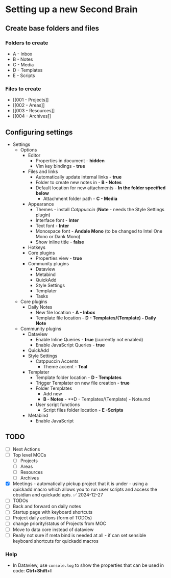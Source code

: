# Setting up a new Second Brain
## Create base folders and files
### Folders to create
- A - Inbox
- B - Notes
- C - Media
- D - Templates
- E - Scripts
### Files to create
- [[001 - Projects]]
- [[002 - Areas]]
- [[003 - Resources]]
- [[004 - Archives]]

## Configuring settings
- Settings
	- Options
		- Editor
			- Properties in document - **hidden**
			- Vim key bindings - **true**
		- Files and links
			- Automatically update internal links - **true**
			- Folder to create new notes in - **B - Notes**
			- Default location for new attachments - **In the folder specified below**
				- Attachment folder path - **C - Media**
		- Appearance
			- Themes - install *Catppuccin* (**Note** - needs the Style Settings plugin)
			- Interface font - **Inter**
			- Text font - **Inter**
			- Monospace font - **Andale Mono** (to be changed to Intel One Mono or Dank Mono)
			- Show inline title - **false**
		- Hotkeys
		- Core plugins
			- Properties view - **true**
		- Community plugins
			- Dataview
			- Metabind
			- QuickAdd
			- Style Settings
			- Templater
			- Tasks
	- Core plugins
		- Daily Notes
			- New file location - **A - Inbox**
			- Template file location - **D - Templates/(Template) - Daily Note**
	- Community plugins
		- Dataview
			- Enable Inline Queries - **true** (currently not enabled)
			- Enable JavaScript Queries - **true**
		- QuickAdd
		- Style Settings
			- Catppuccin Accents
				- Theme accent - **Teal**
		- Templater
			- Template folder location - **D - Templates**
			- Trigger Templater on new file creation - **true**
			- Folder Templates
				- Add new 
				- **B - Notes** - **D - Templates/(Template) - Note.md
			- User script functions
				- Script files folder location - **E -Scripts**
		- Metabind
			- Enable JavaScript
## TODO
- [ ] Next Actions
- [ ] Top level MOCs
	- [ ] Projects
	- [ ] Areas
	- [ ] Resources
	- [ ] Archives
- [x] Meetings - automatically pickup project that it is under - using a quickadd macro which allows you to run user scripts and access the obsidian and quickadd apis. ✅ 2024-12-27
- [ ] TODOs
- [ ] Back and forward on daily notes
- [ ] Startup page with keyboard shortcuts
- [ ] Project daily actions (form of TODOs)
- [ ] change priority/status of Projects from MOC 
- [ ] Move to data core instead of dataview
- [ ] Really not sure if meta bind is needed at all - if can set sensible keyboard shortcuts for quickadd macros

### Help
- In Dataview, use `console.log` to show the properties that can be used in code: **Ctrl+Shift+I**
